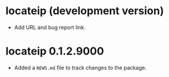 # locateip (development version)

* Add URL and bug report link.

# locateip 0.1.2.9000

* Added a `NEWS.md` file to track changes to the package.
